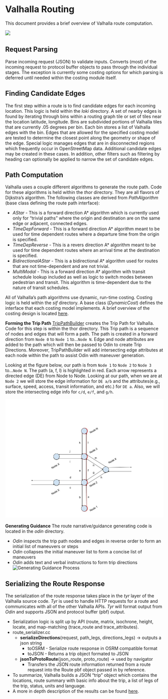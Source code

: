 # Valhalla Routing
This document provides a brief overview of Valhalla route computation.


![](https://d2mxuefqeaa7sj.cloudfront.net/s_568FBFAEE47ABB8D57ECF6090112E373D7F57275F167E8DDEB144FF6334C8FA4_1516117292846_ValhallaRouteDiagram.png)

## Request Parsing
  Parse incoming request (JSON) to validate inputs. Converts (most) of the incoming request to protocol buffer objects to pass through the individual stages. The exception is currently some costing options for which parsing is deferred until needed within the costing module itself.
## Finding Candidate Edges
  The first step within a route is to find candidate edges for each incoming location. This logic is held within the *loki* directory. A set of nearby edges is found by iterating through bins within a routing graph tile or set of tiles near the location latitude, longitude. Bins are subdivided portions of Valhalla tiles that are currently .05 degrees per bin. Each bin stores a list of Valhalla edges with the bin. Edges that are allowed for the specified costing model are tested to determine the closest point along the geometry or shape of the edge. Special logic manages edges that are in disconnected regions which frequently occur in OpenStreetMap data. Additional candidate edges may be created in these cases. In addition, other filters such as filtering by heading can optionally be applied to narrow the set of candidate edges. 
## Path Computation
  Valhalla uses a couple different algorithms to generate the route path.  Code for these algorithms is held within the *thor* directory. They are all flavors of Dijkstra’s algorithm. The following classes are derived from *PathAlgorithm* (base class defining the route path interface):
  - *AStar* - This is a forward direction A* algorithm which is currently used only for “trivial paths” where the origin and destination are on the same edge or adjacent, connected edges.
  - *TimeDepForward* - This is a forward direction A* algorithm meant to be used for time dependent routes where a departure time from the origin is specified. 
  - *TimeDepReverse* - This is a revers direction A* algorithm meant to be used for time dependent routes where an arrival time at the destination is specified.
  - *BidirectionalAStar* - This is a bidirectional A* algorithm used for routes that are not time-dependent and are not trivial.
  - *MultiModal* - This is a forward direction A* algorithm with transit schedule lookup included as well as logic to switch modes between pedestrian and transit. This algorithm is time-dependent due to the nature of transit schedules.


  All of Valhalla’s path algorithms use dynamic, run-time costing. Costing logic is held within the *sif* directory. A base class (*DynamicCost*) defines the interface that each costing model implements.  A brief overview of the costing design is located [here](https://github.com/valhalla/valhalla/blob/master/docs/sif/dynamic-costing.md). 

**Forming the Trip Path**
[TripPathBuilder](https://github.com/valhalla/valhalla/blob/master/src/thor/trippathbuilder.cc#L516) creates the Trip Path for Valhalla.  Code for this step is within the thor directory. This Trip path is a sequence of nodes and edges that will form a path.  The path is created in a forward direction from `Node 0` to `Node 1` to...`Node N`.  Edge and node attributes are added to the path which will then be passed to Odin to create Trip Directions.  Moreover, TripPathBuilder will add intersecting edge attributes at each node within the path to assist Odin with maneuver generation. 

Looking at the figure below, our path is from `Node 1` to `Node 2` to `Node 3` to...`Node N`.  The path (a, f, l) is highlighted in red.  Each arrow represents a directed edge (DE) from Node to Node. Looking at our path, when we are at `Node 2` we will store the edge information for `DE a/b` and the attributes(e.g., surface, speed, access, transit information, and etc.) for `DE a`.  Also, we will store the intersecting edge info for `c/d`, `e/f`, and `g/h`. 

![](images/trip_path_builder.jpg)


**Generating Guidance**
The route narrative/guidance generating code is located in the *odin* directory.

  - *Odin* inspects the trip path nodes and edges in reverse order to form an initial list of maneuvers or steps
  - *Odin* collapses the initial maneuver list to form a concise list of maneuvers
  - *Odin* adds text and verbal instructions to form trip directions
![Generating Guidance Process](TBD)



## Serializing the Route Response
  The serialization of the route response takes place in the *tyr* layer of the Valhalla source code. *Tyr* is used to handle HTTP requests for a route and communicates with all of the other Valhalla APIs.  *Tyr* will format output from *Odin* and supports JSON and protocol buffer (pbf) output.
  - Serialization logic is split up by API (route, matrix, isochrone, height, locate, and map-matching (trace_route and trace_attributes).
  - route_serializer.cc 
    - **serializeDirections**(request, path_legs, directions_legs) → outputs a json string
      - toOSRM - Serialize route response in OSRM compatible format
      - toJSON - Returns a trip object formated to JSON
    - **jsonToProtoRoute**(json_route, proto_route) → used by navigator
      - Transfers the JSON route information returned from a route request into the Route pbf object passed in by reference.
  - To summarize, Valhalla builds a JSON “trip” object which contains the locations, route summary with basic info about the trip, a list of legs of the trip, status, units and language.
  - A more in depth description of the results can be found [here](https://github.com/valhalla/valhalla-docs/blob/master/turn-by-turn/api-reference.md#outputs-of-a-route).

